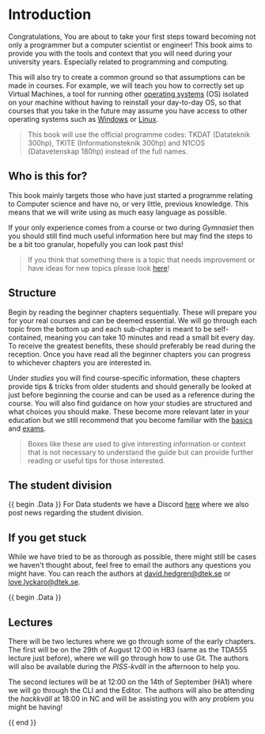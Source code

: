 # Introduction

Congratulations, You are about to take your first steps toward becoming not only a programmer but a computer scientist or engineer! This book aims to provide you with the tools and context that you will need during your university years. Especially related to programming and computing.

This will also try to create a common ground so that assumptions can be made in courses. For example, we will teach you how to correctly set up Virtual Machines, a tool for running other [operating systems](/glossary.html#operating-system) (OS) isolated on your machine without having to reinstall your day-to-day OS, so that courses that you take in the future may assume you have access to other operating systems such as [Windows](/glossary.html#microsoft-windows) or [Linux](/glossary.html#linux).

> This book will use the official programme codes: TKDAT (Datateknik 300hp), TKITE (Informationsteknik 300hp) and N1COS (Datavetenskap 180hp) instead of the full names.

## Who is this for?

This book mainly targets those who have just started a programme relating to Computer science and have no, or very little, previous knowledge. This means that we will write using as much easy language as possible.

If your only experience comes from a course or two during _Gymnasiet_ then you should still find much useful information here but may find the steps to be a bit too granular, hopefully you can look past this!

> If you think that something there is a topic that needs improvement or have ideas for new topics please look [here](./contributing.md#request-changes)!

## Structure

Begin by reading the beginner chapters sequentially. These will prepare you for your real courses and can be deemed essential. We will go through each topic from the bottom up and each sub-chapter is meant to be self-contained, meaning you can take 10 minutes and read a small bit every day. To receive the greatest benefits, these should preferably be read during the reception. Once you have read all the beginner chapters you can progress to whichever chapters you are interested in.

Under _studies_ you will find course-specific information, these chapters provide tips & tricks from older students and should generally be looked at just before beginning the course and can be used as a reference during the course. You will also find guidance on how your studies are structured and what choices you should make. These become more relevant later in your education but we still recommend that you become familiar with the [basics](./studies/basics.md) and [exams](./studies/exams.md).

> Boxes like these are used to give interesting information or context that is not necessary to understand the guide but can provide further reading or useful tips for those interested.

## The student division

{{ begin .Data }}
For Data students we have a Discord [here](https://discord.gg/nu3SWDUwHH) where we also post news regarding the student division.

## If you get stuck

While we have tried to be as thorough as possible, there might still be cases we haven't thought about, feel free to email the authors any questions you might have. You can reach the authors at [david.hedgren@dtek.se](mailto://david.hedgren@dtek.se) or [love.lyckaro@dtek.se](mailto://love.lyckaro@dtek.se).

{{ begin .Data }}

## Lectures

There will be two lectures where we go through some of the early chapters. The first will be on the 29th of August 12:00 in HB3 (same as the TDA555 lecture just before), where we will go through how to use Git. The authors will also be available during the _PISS-kväll_ in the afternoon to help you.

The second lectures will be at 12:00 on the 14th of September (HA1) where we will go through the CLI and the Editor. The authors will also be attending the _hackkväll_ at 18:00 in NC and will be assisting you with any problem you might be having!

{{ end }}

